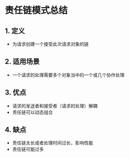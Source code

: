 # 责任链模式总结



## 1. 定义

- 为请求创建一个接受此次请求对象的链
     
## 2. 适用场景

- 一个请求的处理需要多个对象当中的一个或几个协作处理

## 3. 优点

- 请求的发送者和接受者（请求的处理）解耦
- 责任链可以动态组合

## 4. 缺点

- 责任链太长或者处理时间过长，影响性能
- 责任链可能过多